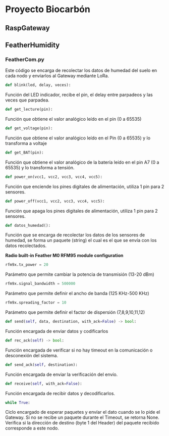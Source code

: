 # Proyecto Biocarbón

## RaspGateway

## FeatherHumidity

### **FeatherCom.py**
Este código se encarga de recolectar los datos de humedad del suelo en cada nodo y enviarlos al Gateway mediante LoRa.

```python
def blink(led, delay, veces):
```
Función del LED indicador, recibe el pin, el delay entre parpadeos y las veces que
parpadea.

```python
def get_lecture(pin):
```
Función que obtiene el valor analógico leído en el pin (0 a 65535)

```python
def get_voltage(pin):
```
Función que obtiene el valor analógico leído en el Pin (0 a 65535) y lo transforma a voltaje

```python
def get_BAT(pin):
```
Función que obtiene el valor analógico de la batería leído en el pin A7 (0 a 65535) y lo transforma a tensión.

```python
def power_on(vcc1, vcc2, vcc3, vcc4, vcc5):
```

Función que enciende los pines digitales de alimentación, utiliza 1 pin para 2 sensores.

```python
def power_off(vcc1, vcc2, vcc3, vcc4, vcc5):
```

Función que apaga los pines digitales de alimentación, utiliza 1 pin para 2 sensores.

```python
def datos_humedad():
```

Función que se encarga de recolectar los datos de los sensores de humedad, se forma un paquete (string) el cual es el que se envía con los datos recolectados.

**Radio built-in Feather M0 RFM95 module configuration**

```python
rfm9x.tx_power = 20
``` 
Parámetro que permite cambiar la potencia de transmisión (13-20 dBm)

```python
rfm9x.signal_bandwidth = 500000
```
Parámetro que permite definir el ancho de banda (125 KHz-500 KHz)

```python
rfm9x.spreading_factor = 10
```

Parámetro que permite definir el factor de dispersión (7,8,9,10,11,12)

```python
def send(self, data, destination, with_ack=False) -> bool:
```

Función encargada de enviar datos y codificarlos

```python
def rec_ack(self) -> bool:
```

Función encargada de verificar si no hay timeout en la comunicación o desconexión del sistema.

```python
def send_ack(self, destination):
```

Función encargada de enviar la verificación del envío.

```python
def receive(self, with_ack=False):
```

Función encargada de recibir datos y decodificarlos.

```python
while True: 
```

Ciclo encargado de esperar paquetes y envíar el dato cuando se lo pide el Gateway. Si no se recibe un paquete durante el Timeout, se retorna None. Verifica si la dirección de destino (byte 1 del Header) del paquete recibido corresponde a este nodo.



